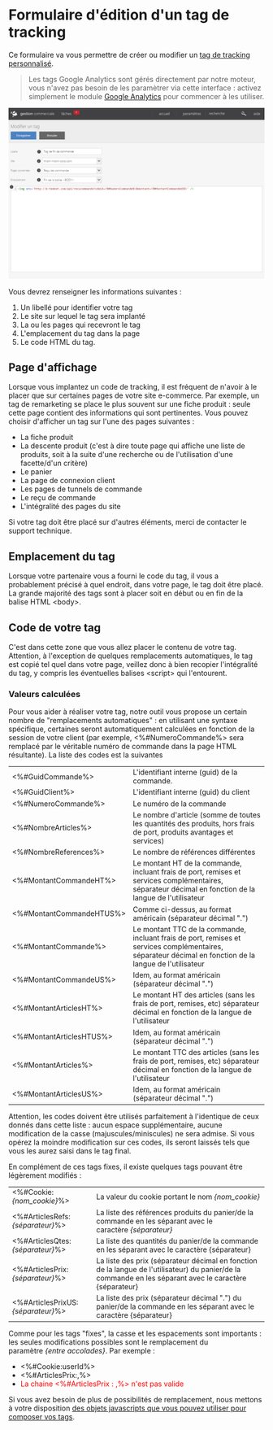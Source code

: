 # Formulaire d'édition d'un tag de tracking


<p>Ce formulaire va vous permettre de cr&eacute;er ou modifier un <a href="default.md">tag de tracking personnalis&eacute;</a>.</p>
<blockquote>
<p>Les tags Google Analytics sont g&eacute;r&eacute;s directement par notre moteur, vous n'avez pas besoin de les param&egrave;trer via cette interface : activez simplement le module <a href="../Google/Analytics.md">Google Analytics</a> pour commencer &agrave; les utiliser.</p>
</blockquote>


![edittag-tagmanagermodif](images/edittag-tagmanagermodif.png)


<p>Vous devrez renseigner les informations suivantes :</p>
<ol>
<li>Un libell&eacute; pour identifier votre tag</li>
<li>Le site sur lequel le tag sera implant&eacute;</li>
<li>La ou les pages qui recevront le tag</li>
<li>L'emplacement du tag dans la page</li>
<li>Le code HTML du tag.</li>
</ol>
<h2>Page d'affichage</h2>
<p>Lorsque vous implantez un code de tracking, il est fr&eacute;quent de n'avoir &agrave; le placer que sur certaines pages de votre site e-commerce. Par exemple, un tag de remarketing se place le plus souvent sur une fiche produit : seule cette page contient des informations qui sont pertinentes. Vous pouvez choisir d'afficher un tag sur l'une des pages suivantes :</p>
<ul>
<li>La fiche produit</li>
<li>La descente produit (c'est &agrave; dire toute page qui affiche une liste de produits, soit &agrave; la suite d'une recherche ou de l'utilisation d'une facette/d'un crit&egrave;re)</li>
<li>Le panier</li>
<li>La page de connexion client</li>
<li>Les pages de tunnels de commande</li>
<li>Le re&ccedil;u de commande</li>
<li>L'int&eacute;gralit&eacute; des pages du site</li>
</ul>
<p>Si votre tag doit &ecirc;tre plac&eacute; sur d'autres &eacute;l&eacute;ments, merci de contacter le support technique.</p>
<h2>Emplacement du tag</h2>
<p>Lorsque votre partenaire vous a fourni le code du tag, il vous a probablement pr&eacute;cis&eacute; &agrave; quel endroit, dans votre page, le tag doit &ecirc;tre plac&eacute;. La grande majorit&eacute; des tags sont &agrave; placer soit en d&eacute;but ou en fin de la balise HTML &lt;body&gt;.</p>
<h2>Code de votre tag</h2>
<p>C'est dans cette zone que vous allez placer le contenu de votre tag. Attention, &agrave; l'exception de quelques remplacements automatiques, le tag est copi&eacute; tel quel dans votre page, veillez donc &agrave; bien recopier l'int&eacute;gralit&eacute; du tag, y compris les &eacute;ventuelles balises &lt;script&gt; qui l'entourent.</p>
<h3>Valeurs&nbsp;calcul&eacute;es</h3>
<p>Pour vous aider &agrave; r&eacute;aliser votre tag, notre&nbsp;outil vous propose un certain nombre de "remplacements automatiques" : en utilisant une syntaxe sp&eacute;cifique, certaines seront automatiquement calcul&eacute;es en fonction de la session de votre client (par exemple, &lt;%#NumeroCommande%&gt; sera remplac&eacute; par le v&eacute;ritable num&eacute;ro de commande dans la page HTML r&eacute;sultante). La liste des codes est la suivantes</p>
<table class="codeparams">
<tbody>
<tr>
<td>&lt;%#GuidCommande%&gt;</td>
<td>L'identifiant interne (guid) de la commande.</td>
</tr>
<tr>
<td>&lt;%#GuidClient%&gt;</td>
<td>L'identifiant interne (guid) du client</td>
</tr>
<tr>
<td>&lt;%#NumeroCommande%&gt;</td>
<td>Le num&eacute;ro de la commande</td>
</tr>
<tr>
<td>&lt;%#NombreArticles%&gt;</td>
<td>Le nombre d'article (somme de toutes les quantit&eacute;s des produits, hors frais de port, produits avantages et services)</td>
</tr>
<tr>
<td>&lt;%#NombreReferences%&gt;</td>
<td>Le nombre de r&eacute;f&eacute;rences diff&eacute;rentes</td>
</tr>
<tr>
<td>&lt;%#MontantCommandeHT%&gt;</td>
<td>Le montant HT de la commande, incluant frais de port, remises et services compl&eacute;mentaires, s&eacute;parateur d&eacute;cimal en fonction de la langue de l'utilisateur</td>
</tr>
<tr>
<td>&lt;%#MontantCommandeHTUS%&gt;</td>
<td>Comme ci-dessus, au format am&eacute;ricain (s&eacute;parateur d&eacute;cimal ".")</td>
</tr>
<tr>
<td>&lt;%#MontantCommande%&gt;</td>
<td>Le montant TTC de la commande, incluant frais de port, remises et services compl&eacute;mentaires, s&eacute;parateur d&eacute;cimal en fonction de la langue de l'utilisateur</td>
</tr>
<tr>
<td>&lt;%#MontantCommandeUS%&gt;</td>
<td>Idem, au format am&eacute;ricain (s&eacute;parateur d&eacute;cimal ".")</td>
</tr>
<tr>
<td>&lt;%#MontantArticlesHT%&gt;</td>
<td>Le montant HT&nbsp;des articles (sans les frais de port, remises, etc) s&eacute;parateur d&eacute;cimal en fonction de la langue de l'utilisateur</td>
</tr>
<tr>
<td>&lt;%#MontantArticlesHTUS%&gt;</td>
<td>Idem, au format am&eacute;ricain (s&eacute;parateur d&eacute;cimal ".")</td>
</tr>
<tr>
<td>&lt;%#MontantArticles%&gt;</td>
<td>Le montant TTC des articles (sans les frais de port, remises, etc)&nbsp;s&eacute;parateur d&eacute;cimal en fonction de la langue de l'utilisateur</td>
</tr>
<tr>
<td>&lt;%#MontantArticlesUS%&gt;</td>
<td>Idem, au format am&eacute;ricain (s&eacute;parateur d&eacute;cimal ".")</td>
</tr>
</tbody>
</table>
<p>Attention,&nbsp;les codes doivent &ecirc;tre utilis&eacute;s parfaitement &agrave; l'identique de ceux donn&eacute;s dans cette liste : aucun espace suppl&eacute;mentaire, aucune modification de la casse (majuscules/miniscules) ne sera admise. Si vous op&eacute;rez la moindre modification sur ces codes, ils seront laiss&eacute;s tels que vous les aurez saisi dans le tag final.</p>
<p>En compl&eacute;ment de ces tags fixes, il existe quelques tags pouvant &ecirc;tre l&eacute;g&egrave;rement modifi&eacute;s :</p>
<table class="codeparams">
<tbody>
<tr>
<td>&lt;%#Cookie:<em>{nom_cookie}</em>%&gt;</td>
<td>La valeur du&nbsp;cookie portant le nom <em>{nom_cookie}</em></td>
</tr>
<tr>
<td>&lt;%#ArticlesRefs:<em>{s&eacute;parateur}</em>%&gt;</td>
<td>La liste des r&eacute;f&eacute;rences produits du panier/de la commande en les s&eacute;parant avec le caract&egrave;re&nbsp;<em>{s&eacute;parateur}&nbsp;</em></td>
</tr>
<tr>
<td>&lt;%#ArticlesQtes:<em>{s&eacute;parateur}</em>%&gt;</td>
<td>La liste des quantit&eacute;s du panier/de la commande en les s&eacute;parant avec le caract&egrave;re {s&eacute;parateur}</td>
</tr>
<tr>
<td>&lt;%#ArticlesPrix:<em>{s&eacute;parateur}</em>%&gt;</td>
<td>La liste des prix (s&eacute;parateur d&eacute;cimal en fonction de la langue de l'utilisateur)&nbsp;du panier/de la commande en les s&eacute;parant avec le caract&egrave;re {s&eacute;parateur}&nbsp;</td>
</tr>
<tr>
<td>&lt;%#ArticlesPrixUS:<em>{s&eacute;parateur}</em>%&gt;</td>
<td>La liste des prix (s&eacute;parateur d&eacute;cimal ".") du panier/de la commande en les s&eacute;parant avec le caract&egrave;re {s&eacute;parateur}</td>
</tr>
</tbody>
</table>
<p>Comme pour les tags "fixes", la casse et les espacements sont importants : les seules modifications possibles sont le remplacement du param&egrave;tre&nbsp;<em>{entre accolades}</em>. Par exemple :&nbsp;</p>
<ul>
<li>&lt;%#Cookie:userId%&gt;</li>
<li>&lt;%#ArticlesPrix:,%&gt;</li>
<li><span style="color: #ff0000;">La chaine &lt;%#ArticlesPrix : ,%&gt;</span> <span style="color: #ff0000;">n'est pas valide</span></li>
</ul>
<p>Si vous avez besoin de plus de possibilit&eacute;s de remplacement, nous mettons &agrave; votre disposition <a href="/helpadmin/contenujavascript.md">des objets javascripts que vous pouvez utiliser pour composer vos tags</a>.</p>
<h2>&nbsp;</h2>

